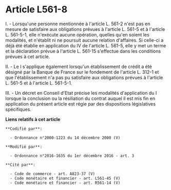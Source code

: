# Article L561-8

I. - Lorsqu'une personne mentionnée à l'article L. 561-2 n'est pas en mesure de satisfaire aux obligations prévues à
l'article L. 561-5 et à l'article L. 561-5-1, elle n'exécute aucune opération, quelles qu'en soient les modalités, et
n'établit ni ne poursuit aucune relation d'affaires. Si celle-ci a déjà été établie en application du IV de l'article L.
561-5, elle y met un terme et la déclaration prévue à l'article L. 561-15 s'effectue dans les conditions prévues à cet
article.

II. - Le I s'applique également lorsqu'un établissement de crédit a été désigné par la Banque de France sur le fondement de
l'article L. 312-1 et que l'établissement n'a pas pu satisfaire aux obligations prévues à l'article L. 561-5 et à l'article
L. 561-5-1.

III. - Un décret en Conseil d'Etat précise les modalités d'application du I lorsque la conclusion ou la résiliation du
contrat auquel il est mis fin en application du présent article est régie par des dispositions législatives spécifiques.

**Liens relatifs à cet article**

	**Codifié par**:

	  - Ordonnance n°2000-1223 du 14 décembre 2000 (V)

	**Modifié par**:

	  - Ordonnance n°2016-1635 du 1er décembre 2016 - art. 3

	**Cité par**:

	  - Code de commerce - art. A823-37 (V)
	  - Code monétaire et financier - art. L561-45 (V)
	  - Code monétaire et financier - art. R561-14 (V)
